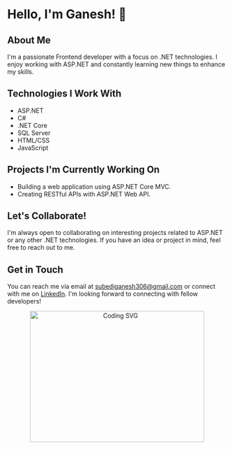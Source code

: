 # Hello, I'm Ganesh! 👋

## About Me
I'm a passionate Frontend developer with a focus on .NET technologies. I enjoy working with ASP.NET and constantly learning new things to enhance my skills.

## Technologies I Work With
- ASP.NET
- C#
- .NET Core
- SQL Server
- HTML/CSS
- JavaScript

## Projects I'm Currently Working On
- Building a web application using ASP.NET Core MVC.
- Creating RESTful APIs with ASP.NET Web API.

## Let's Collaborate!
I'm always open to collaborating on interesting projects related to ASP.NET or any other .NET technologies. If you have an idea or project in mind, feel free to reach out to me.

## Get in Touch
You can reach me via email at subediganesh306@gmail.com or connect with me on [LinkedIn](https://www.linkedin.com/in/ganesh-subedi-13a62b269/). I'm looking forward to connecting with fellow developers!
<p align="center">
  <img src="https://your-image-url.com/path/to/your/image.svg" alt="Coding SVG" width="400" height="300">
</p>
